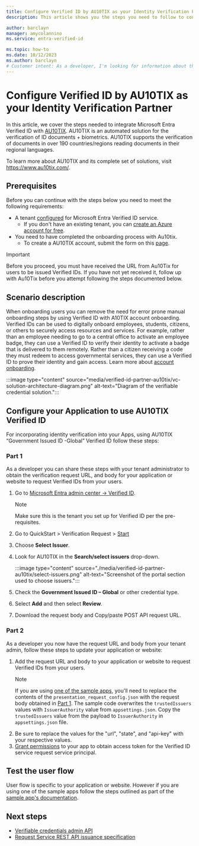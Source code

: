 ```yaml
---
title: Configure Verified ID by AU10TIX as your Identity Verification Partner 
description: This article shows you the steps you need to follow to configure AU10TIX as your identity verification partner

author: barclayn
manager: amycolannino
ms.service: entra-verified-id

ms.topic: how-to
ms.date: 10/12/2023
ms.author: barclayn
# Customer intent: As a developer, I'm looking for information about the open standards that are supported by Microsoft Entra Verified ID.
---
```


# Configure Verified ID by AU10TIX as your Identity Verification Partner

In this article, we cover the steps needed to integrate Microsoft Entra Verified ID with [AU10TIX](https://www.au10tix.com/). AU10TIX is an automated solution for the verification of ID documents + biometrics. AU10TIX supports the verification of documents in over 190 countries/regions reading documents in their regional languages.

To learn more about AU10TIX and its complete set of solutions, visit https://www.au10tix.com/.

## Prerequisites

Before you can continue with the steps below you need to meet the following requirements:

- A tenant [configured](verifiable-credentials-configure-tenant.md) for Microsoft Entra Verified ID service.
    - If you don't have an existing tenant, you can [create an Azure account for free](https://azure.microsoft.com/free/?WT.mc_id=A261C142F).
- You need to have completed the onboarding process with Au10tix.
    - To create a AU10TIX account, submit the form on this [page](https://www.au10tix.com/solutions/verifiable-credentials/).


>[!IMPORTANT]
> Before you proceed, you must have received the URL from Au10Tix for users to be issued Verified IDs. If you have not yet received it, follow up with Au10Tix before you attempt following the steps documented below.

## Scenario description

When onboarding users you can remove the need for error prone manual onboarding steps by using Verified ID with A10TIX account onboarding. Verified IDs can be used to digitally onboard employees, students, citizens, or others to securely access resources and services. For example, rather than an employee needing to go to a central office to activate an employee badge, they can use a Verified ID to verify their identity to activate a badge that is delivered to them remotely. Rather than a citizen receiving a code they must redeem to access governmental services, they can use a Verified ID to prove their identity and gain access. Learn more about [account onboarding](./plan-verification-solution.md#account-onboarding).



:::image type="content" source="media/verified-id-partner-au10tix/vc-solution-architecture-diagram.png" alt-text="Diagram of the verifiable credential solution.":::


## Configure your Application to use AU10TIX Verified ID

For incorporating identity verification into your Apps, using AU10TIX  “Government Issued ID -Global” Verified ID follow these steps:

### Part 1

As a developer you can share these steps with your tenant administrator to obtain the verification request URL, and body for your application or website to request Verified IDs from your users.

1. Go to [Microsoft Entra admin center -> Verified ID](https://entra.microsoft.com/#view/Microsoft_AAD_DecentralizedIdentity/ResourceOverviewBlade). 

   >[!NOTE]
   > Make sure this is the tenant you set up for Verified ID per the pre-requisites.

1. Go to QuickStart > Verification Request > [Start](https://entra.microsoft.com/#view/Microsoft_AAD_DecentralizedIdentity/QuickStartVerifierBlade)
1. Choose **Select Issuer**.
1. Look for AU10TIX in the **Search/select issuers** drop-down.

   :::image type="content" source="./media/verified-id-partner-au10tix/select-issuers.png" alt-text="Screenshot of the portal section used to choose issuers.":::

1. Check the **Government Issued ID – Global** or other credential type.
1. Select **Add** and then select **Review**.
1. Download the request body and Copy/paste POST API request URL.

### Part 2

As a developer you now have the request URL and body from your tenant admin, follow these steps to update your application or website:

1. Add the request URL and body to your application or website to request Verified IDs from your users. 
   >[!Note]
   >If you are using [one of the sample apps](https://aka.ms/vcsample), you'll need to replace the contents of the `presentation_request_config.json` with the request body obtained in [Part 1](#part-1). The sample code overwrites the `trustedIssuers` values with `IssuerAuthority` value from `appsettings.json`. Copy the `trustedIssuers` value from the payload to `IssuerAuthority` in `appsettings.json` file.
1. Be sure to replace the values for the "url", "state", and "api-key" with your respective values.
1. [Grant permissions](verifiable-credentials-configure-tenant.md#grant-permissions-to-get-access-tokens) to your app to obtain access token for the Verified ID service request service principal.

## Test the user flow

User flow is specific to your application or website. However if you are using one of the sample apps follow the steps outlined as part of the [sample app's documentation](https://aka.ms/vcsample).

## Next steps

- [Verifiable credentials admin API](admin-api.md)
- [Request Service REST API issuance specification](issuance-request-api.md)
